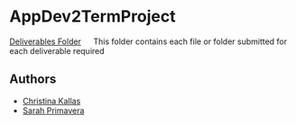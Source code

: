 # AppDev2TermProject
[Deliverables Folder](https://github.com/ChristinaKs/AppDev2TermProject/tree/main/Deliverables)
&emsp; This folder contains each file or folder submitted for each deliverable required

## Authors
- [Christina Kallas](https://github.com/ChristinaKs)
- [Sarah Primavera](https://github.com/sarahprimavera)
